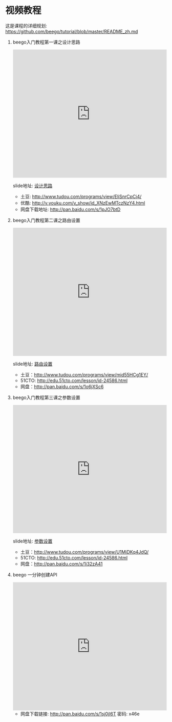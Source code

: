 # 视频教程

这是课程的详细规划:
https://github.com/beego/tutorial/blob/master/README_zh.md

1. beego入门教程第一课之设计思路

	<iframe src="http://www.tudou.com/programs/view/html5embed.action?type=0&code=EliSnrCpCi4&lcode=&resourceId=375194595_06_05_99" allowtransparency="true" scrolling="no" border="0" frameborder="0" style="width:480px;height:400px;"></iframe>
	
	slide地址: [设计思路](http://go-talks.appspot.com/github.com/beego/tutorial/zh/1/why_beego.slide#1)
	* 土豆: http://www.tudou.com/programs/view/EliSnrCpCi4/
	* 优酷: http://v.youku.com/v_show/id_XNzEwMTczNzY4.html
	* 网盘下载地址: http://pan.baidu.com/s/1pJO7btD

2. beego入门教程第二课之路由设置

	<iframe src="http://www.tudou.com/programs/view/html5embed.action?type=0&code=mid55HCg1EY&lcode=&resourceId=375194595_06_05_99" allowtransparency="true" scrolling="no" border="0" frameborder="0" style="width:480px;height:400px;"></iframe>
	
	slide地址: [路由设置](http://go-talks.appspot.com/github.com/beego/tutorial/zh/2/router.slide#1)
	* 土豆：http://www.tudou.com/programs/view/mid55HCg1EY/
	* 51CTO: http://edu.51cto.com/lesson/id-24586.html
	* 网盘：http://pan.baidu.com/s/1o6jXSc6
	
3. beego入门教程第三课之参数设置

	<iframe src="http://www.tudou.com/programs/view/html5embed.action?type=0&code=U1MiDKq4JdQ&lcode=&resourceId=375194595_06_05_99" allowtransparency="true" scrolling="no" border="0" frameborder="0" style="width:480px;height:400px;"></iframe>
	
	slide地址: [参数设置](http://go-talks.appspot.com/github.com/beego/tutorial/zh/3/params.slide#1)
	* 土豆：http://www.tudou.com/programs/view/U1MiDKq4JdQ/
	* 51CTO: http://edu.51cto.com/lesson/id-24586.html
	* 网盘：http://pan.baidu.com/s/1i32zA41
	
4. beego 一分钟创建API

	<iframe src="http://www.tudou.com/programs/view/html5embed.action?type=0&code=aM7iKLlBlrU&lcode=&resourceId=375194595_06_05_99" allowtransparency="true" scrolling="no" border="0" frameborder="0" style="width:480px;height:400px;"></iframe>	
	
	* 网盘下载链接: http://pan.baidu.com/s/1sj0jI6T 密码: x46e		